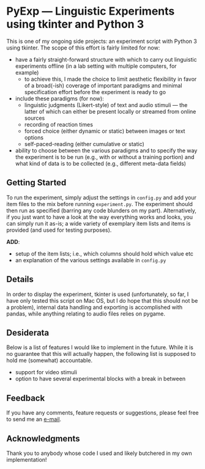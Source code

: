 # PyExp &mdash; Linguistic Experiments using tkinter and Python 3

This is one of my ongoing side projects: an experiment script with Python 3 using tkinter. The scope of this effort is fairly limited for now:

* have a fairly straight-forward structure with which to carry out linguistic experiments offline (in a lab setting with multiple computers, for example)
  * to achieve this, I made the choice to limit aesthetic flexibility in favor of a broad(-ish) coverage of important paradigms and minimal specification effort before the experiment is ready to go
* include these paradigms (for now):
  * linguistic judgments (Likert-style) of text and audio stimuli &mdash; the latter of which can either be present locally or streamed from online sources
  * recording of reaction times
  * forced choice (either dynamic or static) between images or text options
  * self-paced-reading (either cumulative or static)
* ability to choose between the various paradigms and to specify the way the experiment is to be run (e.g., with or without a training portion) and what kind of data is to be collected (e.g., different meta-data fields)

## Getting Started

To run the experiment, simply adjust the settings in `config.py` and add your item files to the mix before running `experiment.py`. The experiment should then run as specified (barring any code blunders on my part). Alternatively, if you just want to have a look at the way everything works and looks, you can simply run it as-is; a wide variety of exemplary item lists and items is provided (and used for testing purposes).

**ADD**:

* setup of the item lists; i.e., which columns should hold which value etc
* an explanation of the various settings available in `config.py`

## Details

In order to display the experiment, tkinter is used (unfortunately, so far, I have only tested this script on Mac OS, but I do hope that this should not be a problem), internal data handling and exporting is accomplished with pandas, while anything relating to audio files relies on pygame.

## Desiderata

Below is a list of features I would like to implement in the future. While it is no guarantee that this will actually happen, the following list is supposed to hold me (somewhat) accountable.

* support for video stimuli
* option to have several experimental blocks with a break in between

## Feedback

If you have any comments, feature requests or suggestions, please feel free to send me an [e-mail](mailto:maik.thalmann@gmail.com?subject=[GitHub]%20PyExp).

## Acknowledgments

Thank you to anybody whose code I used and likely butchered in my own implementation!
